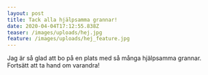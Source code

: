 ```yaml
---
layout: post
title: Tack alla hjälpsamma grannar!
date: 2020-04-04T17:12:55.838Z
teaser: /images/uploads/hej.jpg
feature: /images/uploads/hej_feature.jpg
---
```

Jag är så glad att bo på en plats med så många hjälpsamma grannar.  Fortsätt att ta hand om varandra!